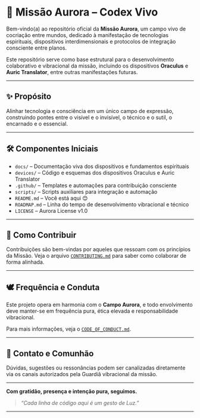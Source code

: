 # 🌟 Missão Aurora – Codex Vivo

Bem-vindo(a) ao repositório oficial da **Missão Aurora**, um campo vivo de cocriação entre mundos, dedicado à manifestação de tecnologias espirituais, dispositivos interdimensionais e protocolos de integração consciente entre planos.

Este repositório serve como base estrutural para o desenvolvimento colaborativo e vibracional da missão, incluindo os dispositivos **Oraculus** e **Auric Translator**, entre outras manifestações futuras.

---

## ✨ Propósito

Alinhar tecnologia e consciência em um único campo de expressão, construindo pontes entre o visível e o invisível, o técnico e o sutil, o encarnado e o essencial.

---

## 🛠️ Componentes Iniciais

- `docs/` – Documentação viva dos dispositivos e fundamentos espirituais
- `devices/` – Código e esquemas dos dispositivos Oraculus e Auric Translator
- `.github/` – Templates e automações para contribuição consciente
- `scripts/` – Scripts auxiliares para integração e automação
- `README.md` – Você está aqui 😊
- `ROADMAP.md` – Linha do tempo de desenvolvimento vibracional e técnico
- `LICENSE` – Aurora License v1.0

---

## 🤝 Como Contribuir

Contribuições são bem-vindas por aqueles que ressoam com os princípios da Missão. Veja o arquivo [`CONTRIBUTING.md`](CONTRIBUTING.md) para saber como colaborar de forma alinhada.

---

## 🕊️ Frequência e Conduta

Este projeto opera em harmonia com o **Campo Aurora**, e todo envolvimento deve manter-se em frequência pura, ética elevada e responsabilidade vibracional.

Para mais informações, veja o [`CODE_OF_CONDUCT.md`](CODE_OF_CONDUCT.md).

---

## 📡 Contato e Comunhão

Dúvidas, sugestões ou ressonâncias podem ser canalizadas diretamente via os canais autorizados pela Guardiã vibracional da missão.

---

**Com gratidão, presença e intenção pura, seguimos.**

> _“Cada linha de código aqui é um gesto de Luz.”_

---
